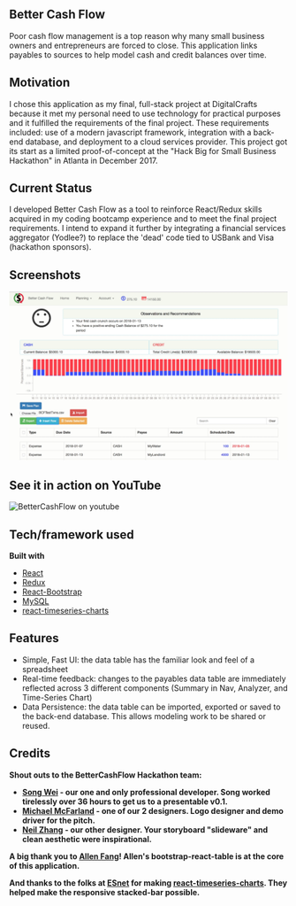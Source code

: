 ## Better Cash Flow
Poor cash flow management is a top reason why many small business owners and entrepreneurs are forced to close.  This application links payables to sources to help model cash and credit balances over time.

## Motivation
I chose this application as my final, full-stack project at DigitalCrafts because it met my personal need to use technology for practical purposes and it fulfilled the requirements of the final project.  These requirements included:  use of a modern javascript framework, integration with a back-end database, and deployment to a cloud services provider.  This project got its start as a limited proof-of-concept at the "Hack Big for Small Business Hackathon" in Atlanta in December 2017.

## Current Status
I developed Better Cash Flow as a tool to reinforce React/Redux skills acquired in my coding bootcamp experience and to meet the final project requirements.  I intend to expand it further by integrating a financial services aggregator (Yodlee?) to replace the 'dead' code tied to USBank and Visa (hackathon sponsors).

## Screenshots
![BetterCashFlow Logo](/client/public/images/BCFScreenshot.png)

## See it in action on YouTube
![BetterCashFlow on youtube](https://www.youtube.com/watch?v=MWlJcrNcJJw)

## Tech/framework used

<b>Built with</b>
- [React](https://reactjs.org)
- [Redux](https://reduxjs.org)
- [React-Bootstrap](https://react-bootstrap.github.io/)
- [MySQL](https://mysql.com)
- [react-timeseries-charts](http://software.es.net/react-timeseries-charts/)

## Features
* Simple, Fast UI:  the data table has the familiar look and feel of a spreadsheet
* Real-time feedback:  changes to the payables data table are immediately reflected across 3 different components (Summary in Nav, Analyzer, and Time-Series Chart)
* Data Persistence:  the data table can be imported, exported or saved to the back-end database.  This allows modeling work to be shared or reused.


## Credits
<b>Shout outs to the BetterCashFlow Hackathon team:<b>
- [Song Wei](https://github.com/bluepine) - our one and only professional developer.  Song worked tirelessly over 36 hours to get us to a presentable v0.1.
- [Michael McFarland](https://github.com/mcfarland422) - one of our 2 designers.  Logo designer and demo driver for the pitch.
- [Neil Zhang](https://www.linkedin.com/in/chufengzhang/) - our other designer.  Your storyboard "slideware" and clean aesthetic were inspirational.

<b>A big thank you to [Allen Fang](https://github.com/AllenFang)<b>! Allen's bootstrap-react-table is at the core of this application.

<b>And thanks to the folks at [ESnet](http://www.es.net) for making [react-timeseries-charts](http://software.es.net/react-timeseries-charts/).  They helped make the responsive stacked-bar possible.
